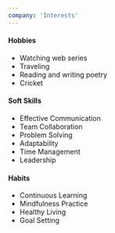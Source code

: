 ```yaml
---
company: 'Interests'
---
```


#### Hobbies
- Watching web series
- Traveling
- Reading and writing poetry
- Cricket

#### Soft Skills
- Effective Communication
- Team Collaboration
- Problem Solving
- Adaptability
- Time Management
- Leadership

#### Habits
- Continuous Learning
- Mindfulness Practice
- Healthy Living
- Goal Setting
